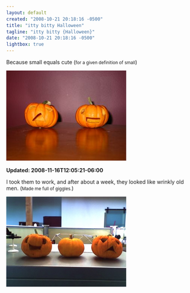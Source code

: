 ```yaml
---
layout: default
created: "2008-10-21 20:18:16 -0500"
title: "itty bitty Halloween"
tagline: "itty bitty {Halloween}"
date: "2008-10-21 20:18:16 -0500"
lightbox: true
---
```



Because small equals cute (<small>for a given definition of small</small>)

<a href="/images/pumpkin2008m.jpg" data-lightbox="A"><img src="/images/pumpkin2008s.jpg"/></a>

**Updated: 2008-11-16T12:05:21-06:00** 

I took them to work, and after about a week, they looked like wrinkly old men.  (<small>Made me full of giggles.</small>)

<a href="/images/pumpkin2008-old.jpg" data-lightbox="A"><img src="/images/pumpkin2008-olds.jpg"/></a>

